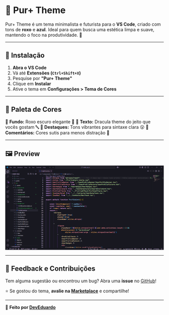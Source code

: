 # 🌌 Pur+ Theme

Pur+ Theme é um tema minimalista e futurista para o **VS Code**, criado com tons de **roxo** e **azul**. Ideal para quem busca uma estética limpa e suave, mantendo o foco na produtividade. 🚀

---

## 📌 Instalação

1. **Abra o VS Code**
2. Vá até **Extensões (`Ctrl+Shift+X`)**
3. Pesquise por **"Pur+ Theme"**
4. Clique em **Instalar**
5. Ative o tema em **Configurações > Tema de Cores**

---

## 🎨 Paleta de Cores

🔹 **Fundo:** Roxo escuro elegante 🤩
🔹 **Texto:** Dracula theme do jeito que vocês gostam 🔤
🔹 **Destaques:** Tons vibrantes para sintaxe clara  😮
🔹 **Comentários:** Cores sutis para menos distração 🧠

---

## 🖼 Preview
![Print 01](https://github.com/D3vEduardo/PurPlusTheme/blob/main/assets/print.png?raw=true)

---

## 📢 Feedback e Contribuições

Tem alguma sugestão ou encontrou um bug? Abra uma **issue** no [GitHub](https://github.com/seu-usuario/pur-plus-theme)!

⭐ Se gostou do tema, **avalie na [Marketplace](https://marketplace.visualstudio.com/items?itemName=DevEduardo.purplus-theme)** e compartilhe!

---

💜 **Feito por [DevEduardo](https://github.com/D3vEduardo)**

